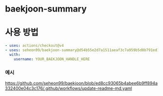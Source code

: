 # baekjoon-summary

# 사용 방법

```yml
- uses: actions/checkout@v4
- uses: seheon99/baekjoon-summary@d54b55e2d7a1511aeaf3c7a959b5d8b791ed1fa4
  with:
    username: YOUR_BAEKJOON_HANDLE_HERE
```

### 예시

https://github.com/seheon99/baekjoon/blob/ed8cc93065b4abee6b9ff894a332400e04c3c176/.github/workflows/update-readme-md.yaml